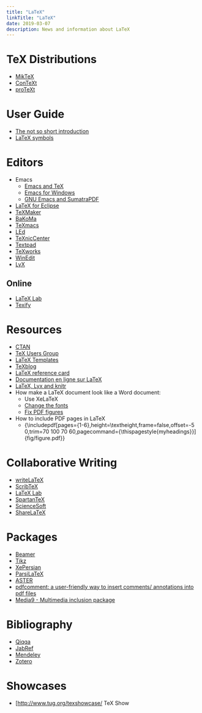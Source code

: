 ```yaml
---
title: "LaTeX"
linkTitle: "LaTeX"
date: 2019-03-07
description: News and information about LaTeX
---
```


# TeX Distributions

  - [MikTeX](http://miktex.org/)
  - [ConTeXt](http://wiki.contextgarden.net/Main_Page)
  - [proTeXt](http://tug.org/protext/)

# User Guide

  - [The not so short
    introduction](http://www.ctan.org/tex-archive/info/lshort/english/lshort.pdf)
  - [LaTeX
    symbols](http://amath.colorado.edu/documentation/LaTeX/Symbols.pdf)

# Editors

  - Emacs
      - [Emacs and TeX](http://www.emacswiki.org/emacs/CategoryTex)
      - [Emacs for
        Windows](http://vgoulet.act.ulaval.ca/en/emacs/windows)
      - [GNU Emacs and
        SumatraPDF](http://www.barik.net/archive/2012/07/18/154432/)
  - [LaTeX for Eclipse](http://texlipse.sourceforge.net/)
  - [TeXMaker](http://www.xm1math.net/texmaker/)
  - [BaKoMa](http://www.bakoma-tex.com/)
  - [TeXmacs](http://www.texmacs.org/tmweb/home/welcome.en.html)
  - [LEd](http://www.latexeditor.org/)
  - [TeXnicCenter](http://www.texniccenter.org/)
  - [Textpad](http://www.textpad.com/)
  - [TeXworks](http://code.google.com/p/texworks/)
  - [WinEdit](http://www.winedt.com/)
  - [LyX](http://www.lyx.org/)

## Online

  - [LaTeX Lab](http://docs.latexlab.org/)
  - [Texify](http://www.texify.com/)

# Resources

  - [CTAN](http://www.ctan.org/)
  - [TeX Users Group](http://tug.org/)
  - [LaTeX Templates](http://www.latextemplates.com/)
  - [TeXblog](http://texblog.net/)
  - [LaTeX reference
    card](http://www.mitchr.me/SS/refc/media/refc_latex.pdf)
  - [Documentation en ligne sur
    LaTeX](http://science.thilucmic.fr/spip.php?article5)
  - [LaTeX, Lyx and
    knitr](http://faculty.washington.edu/gyollin/docs/Latex.pdf)
  - How make a LaTeX document look like a Word document:
      - Use XeLaTeX
      - [Change the
        fonts](http://tex.stackexchange.com/questions/10138/change-section-fonts)
      - [Fix PDF
        figures](http://tex.stackexchange.com/questions/106964/could-not-insert-pdf-graphics)
  - How to include PDF pages in
        LaTeX
      - {\\includepdf\[pages={1-6},height=\\textheight,frame=false,offset=-5
        0,trim=70 100 70
        60,pagecommand={\\thispagestyle{myheadings}}\]{fig/figure.pdf}}

# Collaborative Writing

  - [writeLaTeX](https://www.writelatex.com/)
  - [ScribTeX](http://www.scribtex.com/)
  - [LaTeX Lab](http://docs.latexlab.org/)
  - [SpartanTeX](http://tex.uncg.edu/login.php)
  - [ScienceSoft](http://sciencesoft.at/latex/flatex.gsp?lang=en)
  - [ShareLaTeX](https://www.sharelatex.com/)

# Packages

  - [Beamer](http://bitbucket.org/rivanvx/beamer/wiki/Home)
  - [Tikz](http://www.texample.net/tikz/examples)
  - [XePersian](http://xepersian.berlios.de/)
  - [ParsiLaTeX](http://fa.parsilatex.wikia.com/wiki/صفحهٔ_اصلی)
  - [ASTER](http://www.cs.cornell.edu/info/people/raman/aster/demo.html)
  - [pdfcomment: a user-friendly way to insert comments/ annotations
    into pdf
    files](http://texblog.net/latex-archive/latex-general/pdfcomment/)
  - [Media9 - Multimedia inclusion
    package](http://www.ctan.org/pkg/media9)

# Bibliography

  - [Qiqqa](http://www.qiqqa.com/)
  - [JabRef](http://jabref.sourceforge.net/)
  - [Mendeley](http://www.mendeley.com/)
  - [Zotero](http://www.zotero.org/)

# Showcases

  - \[<http://www.tug.org/texshowcase/> TeX Show
